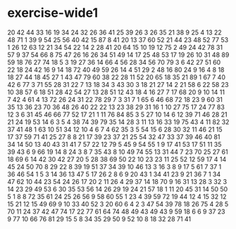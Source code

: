 # exercise-wide1
20
42
44
33
16
19
34
24
32
26
36
41
25
39
26
3
26
35
21
38
9
25
4
13
22
48
71
1
39
9
54
25
56
40
42
15
87
8
41
20
13
37
60
52
21
44
23
48
52
77
53
1
26
12
63
12
21
34
54
22
14
2
28
41
20
64
15
10
19
12
75
2
49
24
42
78
31
57
9
37
54
66
8
75
47
26
16
26
34
51
49
14
17
25
48
53
17
19
26
10
31
48
89
59
18
76
27
74
18
5
3
19
27
36
14
66
4
56
28
34
56
70
79
3
6
42
27
51
60
22
18
24
42
16
9
14
18
72
40
49
59
26
14
4
51
29
2
48
16
80
24
9
16
4
8
18
18
27
44
18
45
27
1
43
47
79
60
38
22
28
11
52
20
65
18
35
21
89
1
67
7
40
42
6
77
3
71
55
28
31
22
7
13
18
34
3
43
30
3
18
21
27
14
2
21
58
6
22
58
23
10
38
57
6
18
51
28
42
54
27
13
28
51
12
43
18
4
16
27
7
17
68
20
9
10
14
11
7
42
4
61
4
13
72
26
24
31
22
78
29
7
3
31
7
1
65
6
46
68
72
18
23
9
60
31
35
13
36
23
70
36
48
26
40
22
22
13
23
38
29
31
16
1
10
27
75
17
24
77
83
12
3
6
31
45
46
66
77
52
17
21
1
11
76
84
85
3
5
27
10
14
6
12
39
71
46
28
21
21
24
19
53
14
6
3
5
4
38
74
39
79
35
14
28
3
11
13
16
33
19
75
43
4
11
82
32
37
41
48
1
63
10
51
34
12
10
4
6
7
4
62
35
3
5
54
15
6
28
30
32
11
46
21
15
17
37
59
71
41
25
27
8
8
21
17
39
23
37
21
25
54
32
47
33
37
39
46
40
81
34
14
50
13
40
43
31
41
7
57
22
12
79
5
45
9
54
55
1
9
17
41
53
17
51
11
35
39
43
6
9
66
19
14
8
24
3
8
7
35
43
8
10
49
74
55
13
31
44
7
23
70
25
27
61
18
69
6
14
42
30
42
27
20
5
28
38
69
50
22
10
23
23
11
25
52
12
59
17
4
14
45
24
50
70
8
29
22
8
39
19
51
37
34
39
10
46
13
3
16
3
8
9
17
5
61
7
37
1
36
46
54
1
5
3
14
36
13
47
5
17
26
2
8
6
9
20
43
1
34
41
23
9
21
36
7
1
34
47
62
10
44
23
54
24
26
17
20
2
11
26
4
29
37
14
18
70
9
16
31
13
28
3
32
3
14
23
29
49
53
6
30
35
53
56
14
26
29
19
24
21
57
18
1
11
20
45
31
14
50
50
5
1
8
8
72
35
61
24
25
26
56
9
58
60
55
1
23
4
39
59
72
19
44
12
4
15
32
12
15
21
12
15
49
69
9
10
33
40
52
3
20
60
6
4
2
3
47
54
39
78
18
26
75
4
28
5
70
11
24
37
42
47
74
17
22
77
61
64
74
48
49
43
49
43
9
59
18
6
6
9
37
23
9
77
10
66
76
81
29
15
5
8
34
35
29
50
9
52
10
8
18
32
28
71
41
